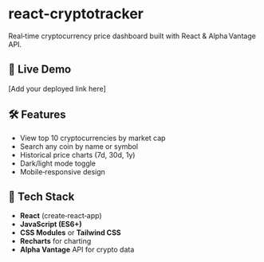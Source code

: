 # react-cryptotracker
Real‑time cryptocurrency price dashboard built with React &amp; Alpha Vantage API.

## 🚀 Live Demo

[Add your deployed link here]

## 🛠️ Features

- View top 10 cryptocurrencies by market cap  
- Search any coin by name or symbol  
- Historical price charts (7d, 30d, 1y)  
- Dark/light mode toggle  
- Mobile‑responsive design

## 🧰 Tech Stack

- **React** (create‑react‑app)  
- **JavaScript (ES6+)**  
- **CSS Modules** or **Tailwind CSS**  
- **Recharts** for charting  
- **Alpha Vantage** API for crypto data  
